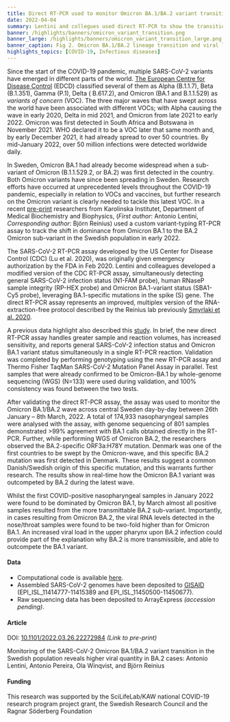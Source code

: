 ```yaml
---
title: Direct RT-PCR used to monitor Omicron BA.1/BA.2 variant transition in Sweden
date: 2022-04-04
summary: Lentini and collegues used direct RT-PCR to show the transition from Omicron BA.1 to sub-variant BA.2 in Sweden Jan-March 2022. New Preprint from Reinius lab which shares data and code.
banner: /highlights/banners/omicron_variant_transition.png
banner_large: /highlights/banners/omicron_variant_transition_large.png
banner_caption: Fig 2. Omicron BA.1/BA.2 lineage transition and viral load in Swedish COVID-19 cases, from Lentini et al. (2022)
highlights_topics: [COVID-19, Infectious diseases]
---
```


Since the start of the COVID-19 pandemic, multiple SARS-CoV-2 variants have emerged in different parts of the world. [The European Centre for Disease Control](https://www.ecdc.europa.eu/en) (EDCD) classified several of them as Alpha (B.1.1.7), Beta (B.1.351), Gamma (P.1), Delta ( B.617.2), and Omicron (BA.1 and B.1.1.529) as *variants of concern* (VOC). The three major waves that have swept across the world have been associated with different VOCs; with Alpha causing the wave in early 2020, Delta in mid 2021, and Omicron from late 2021 to early 2022. Omicron was first detected in South Africa and Botswana in November 2021. WHO declared it to be a VOC later that same month and, by early December 2021, it had already spread to over 50 countries. By mid-January 2022, over 50 million infections were detected worldwide daily.

In Sweden, Omicron BA.1 had already become widespread when a sub-variant of Omicron (B.1.1.529.2, or BA.2) was first detected in the country. Both Omicron variants have since been spreading in Sweden. Research efforts have occurred at unprecedented levels throughout the COVID-19 pandemic, especially in relation to VOCs and vaccines, but further research on the Omicron variant is clearly needed to tackle this latest VOC. In a recent [pre-print](https://doi.org/10.1101/2022.03.26.22272984) researchers from Karolinska Institutet, Department of Medical Biochemistry and Biophysics, (*First author*: Antonio Lentini, *Corresponding author*: Björn Reinius) used a custom variant-typing RT-PCR assay to track the shift in dominance from Omicron BA.1 to the BA.2 Omicron sub-variant in the Swedish population in early 2022.

The SARS-CoV-2 RT-PCR assay developed by the US Center for Disease Control (CDC) (Lu et al. 2020), was originally given emergency authorization by the FDA in Feb 2020. Lentini and colleagues developed a modified version of the CDC RT-PCR assay, simultaneously detecting general SARS-CoV-2 infection status (N1-FAM probe), human RNaseP sample integrity (RP-HEX probe) and Omicron BA.1-variant status (SBA1-Cy5 probe), leveraging BA.1-specific mutations in the spike (S) gene. The direct RT-PCR assay represents an improved, multiplex version of the RNA-extraction-free protocol described by the Reinius lab previously [Smyrlaki et al. 2020](https://doi.org/10.1038/s41467-020-18611-5).

A previous data highlight also described this [study](https://covid19dataportal.se/highlights/rna_extraction_free_rt_pcr/). In brief, the new direct RT-PCR assay handles greater sample and reaction volumes, has increased sensitivity, and reports general SARS-CoV-2 infection status and Omicron BA.1 variant status simultaneously in a single RT-PCR reaction. Validation was completed by performing genotyping using the new RT-PCR assay and Thermo Fisher TaqMan SARS-CoV-2 Mutation Panel Assay in parallel. Test samples that were already confirmed to be Omicron-BA.1 by whole-genome sequencing (WGS) (N=133) were used during validation, and 100% consistency was found between the two tests.

After validating the direct RT-PCR assay, the assay was used to monitor the Omicron BA.1/BA.2 wave across central Sweden day-by-day between 26th January – 8th March, 2022. A total of 174,933 nasopharyngeal samples were analysed with the assay, with genome sequencing of 801 samples demonstrated >99% agreement with BA.1 calls obtained directly in the RT-PCR. Further, while performing WGS of Omicron BA.2, the researchers observed the BA.2-specific ORF3a:H78Y mutation. Denmark was one of the first countries to be swept by the Omicron-wave, and this specific BA.2 mutation was first detected in Denmark. These results suggest a common Danish/Swedish origin of this specific mutation, and this warrants further research. The results show in real-time how the Omicron BA.1 variant was outcompeted by BA.2 during the latest wave.

Whilst the first COVID-positive nasopharyngeal samples in January 2022 were found to be dominated by Omicron BA.1, by March almost all positive samples resulted from the more transmittable BA.2 sub-variant. Importantly, in cases resulting from Omicron BA.2, the viral RNA levels detected in the nose/throat samples were found to be two-fold higher than for Omicron BA.1. An increased viral load in the upper pharynx upon BA.2 infection could provide part of the explanation why BA.2 is more transmissible, and able to outcompete the BA.1 variant.

#### Data

* Computational code is available [here](https://github.com/reiniuslab/OmicronWaves/).
* Assembled SARS-CoV-2 genomes have been deposited to [GISAID](https://gisaid.org) (EPI_ISL_11414777-11415389 and EPI_ISL_11450500-11450677).
* Raw sequencing data has been deposited to ArrayExpress *(accession pending)*.

#### Article

DOI: [10.1101/2022.03.26.22272984](https://doi.org/10.1101/2022.03.26.22272984) *(Link to pre-print)*

Monitoring of the SARS-CoV-2 Omicron BA.1/BA.2 variant transition in the Swedish population reveals higher viral quantity in BA.2 cases: Antonio Lentini, Antonio Pereira, Ola Winqvist, and Björn Reinius

#### Funding

This research was supported by the SciLifeLab/KAW national COVID-19 research program project grant, the Swedish Research Council and the Ragnar Söderberg Foundation
